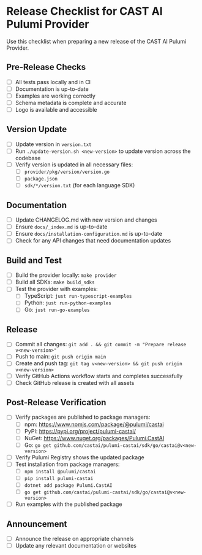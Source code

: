 # Release Checklist for CAST AI Pulumi Provider

Use this checklist when preparing a new release of the CAST AI Pulumi Provider.

## Pre-Release Checks

- [ ] All tests pass locally and in CI
- [ ] Documentation is up-to-date
- [ ] Examples are working correctly
- [ ] Schema metadata is complete and accurate
- [ ] Logo is available and accessible

## Version Update

- [ ] Update version in `version.txt`
- [ ] Run `./update-version.sh <new-version>` to update version across the codebase
- [ ] Verify version is updated in all necessary files:
  - [ ] `provider/pkg/version/version.go`
  - [ ] `package.json`
  - [ ] `sdk/*/version.txt` (for each language SDK)

## Documentation

- [ ] Update CHANGELOG.md with new version and changes
- [ ] Ensure `docs/_index.md` is up-to-date
- [ ] Ensure `docs/installation-configuration.md` is up-to-date
- [ ] Check for any API changes that need documentation updates

## Build and Test

- [ ] Build the provider locally: `make provider`
- [ ] Build all SDKs: `make build_sdks`
- [ ] Test the provider with examples:
  - [ ] TypeScript: `just run-typescript-examples`
  - [ ] Python: `just run-python-examples`
  - [ ] Go: `just run-go-examples`

## Release

- [ ] Commit all changes: `git add . && git commit -m "Prepare release v<new-version>"`
- [ ] Push to main: `git push origin main`
- [ ] Create and push tag: `git tag v<new-version> && git push origin v<new-version>`
- [ ] Verify GitHub Actions workflow starts and completes successfully
- [ ] Check GitHub release is created with all assets

## Post-Release Verification

- [ ] Verify packages are published to package managers:
  - [ ] npm: https://www.npmjs.com/package/@pulumi/castai
  - [ ] PyPI: https://pypi.org/project/pulumi-castai/
  - [ ] NuGet: https://www.nuget.org/packages/Pulumi.CastAI
  - [ ] Go: `go get github.com/castai/pulumi-castai/sdk/go/castai@v<new-version>`
- [ ] Verify Pulumi Registry shows the updated package
- [ ] Test installation from package managers:
  - [ ] `npm install @pulumi/castai`
  - [ ] `pip install pulumi-castai`
  - [ ] `dotnet add package Pulumi.CastAI`
  - [ ] `go get github.com/castai/pulumi-castai/sdk/go/castai@v<new-version>`
- [ ] Run examples with the published package

## Announcement

- [ ] Announce the release on appropriate channels
- [ ] Update any relevant documentation or websites
